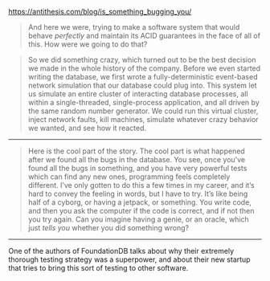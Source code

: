 https://antithesis.com/blog/is_something_bugging_you/

> And here we were, trying to make a software system that would behave _perfectly_ and maintain its ACID guarantees in the face of all of this. How were we going to do that?

> So we did something crazy, which turned out to be the best decision we made in the whole history of the company. Before we even started writing the database, we first wrote a fully-deterministic event-based network simulation that our database could plug into. This system let us simulate an entire cluster of interacting database processes, all within a single-threaded, single-process application, and all driven by the same random number generator. We could run this virtual cluster, inject network faults, kill machines, simulate whatever crazy behavior we wanted, and see how it reacted.

----

> Here is the cool part of the story. The cool part is what happened after we found all the bugs in the database. You see, once you’ve found all the bugs in something, and you have very powerful tests which can find any new ones, programming feels completely different. I’ve only gotten to do this a few times in my career, and it’s hard to convey the feeling in words, but I have to try. It’s like being half of a cyborg, or having a jetpack, or something. You write code, and then you ask the computer if the code is correct, and if not then you try again. Can you imagine having a genie, or an oracle, which just _tells you_ whether you did something wrong?

---

One of the authors of FoundationDB talks about why their extremely thorough testing strategy was a superpower, and about their new startup that tries to bring this sort of testing to other software.